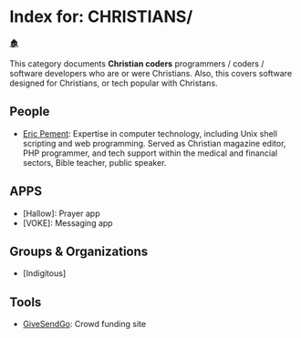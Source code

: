 # Index for: CHRISTIANS/

[🏚️](../README.md)

This category documents **Christian coders** programmers / coders / software developers who are or were Christians. Also, this covers software designed for Christians, or tech popular with Christans.

## People

- [Eric Pement](https://pement.org/): Expertise in computer technology, including Unix shell scripting and web programming. Served as Christian magazine editor, PHP programmer, and tech support within the medical and financial sectors, Bible teacher, public speaker.

## APPS

- [Hallow]: Prayer app
- [VOKE]: Messaging app

## Groups & Organizations

- [Indigitous]

## Tools

- [GiveSendGo](https://www.givesendgo.com/): Crowd funding site
